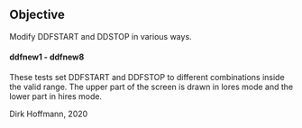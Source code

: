 ## Objective

Modify DDFSTART and DDSTOP in various ways.

#### ddfnew1 - ddfnew8

These tests set DDFSTART and DDFSTOP to different combinations inside the valid range. The upper part of the screen is drawn in lores mode and the lower part in hires mode.


Dirk Hoffmann, 2020
